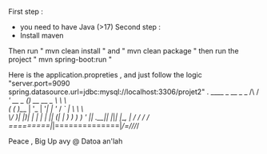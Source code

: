 First step :
- you need to have Java (>17)
Second step :
- Install maven 

Then run " mvn clean install " and " mvn clean package "
then run the project " mvn spring-boot:run "

Here is the application.propreties , and just follow the logic 
"server.port=9090
spring.datasource.url=jdbc:mysql://localhost:3306/projet2"
  .   ____          _            __ _ _
 /\\ / ___'_ __ _ _(_)_ __  __ _ \ \ \ \
( ( )\___ | '_ | '_| | '_ \/ _` | \ \ \ \
 \\/  ___)| |_)| | | | | || (_| |  ) ) ) )
  '  |____| .__|_| |_|_| |_\__, | / / / /
 =========|_|==============|___/=/_/_/_/

Peace , Big Up avy @ Datoa an'lah
